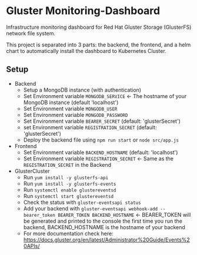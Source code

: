 # Gluster Monitoring-Dashboard
Infrastructure monitoring dashboard for Red Hat Gluster Storage (GlusterFS) network file system.

This project is separated into 3 parts: the backend, the frontend, and a helm chart to automatically install the dashboard to Kubernetes Cluster.

## Setup

- Backend
  - Setup a MongoDB instance (with authentication)
  - Set Environment variable `MONGODB_SERVICE` <- The hostname of your MongoDB instance (default 'localhost')
  - Set Environment variable `MONGODB_USER`
  - Set Environment variable `MONGODB_PASSWORD`
  - Set Environment variable `BEARER_SECRET` (default: 'glusterSecret')
  - set Environment variable `REGISTRATION_SECRET` (default: 'glusterSecret')
  - Deploy the backend file using `npm run start` or `node src/app.js`
- Frontend
  - Set Environment variable `BACKEND_HOSTNAME` (default: 'localhost')
  - Set Environment variable `REGISTRATION_SECRET` <- Same as the `REGISTRATION_SECRET` in the Backend
- GlusterCluster
  - Run `yum install -y glusterfs-api`
  - Run `yum install -y glusterfs-events`
  - Run `systemctl enable glustereventsd`
  - Run `systemctl start glustereventsd`
  - Check the status with `gluster-eventsapi status`
  - Add your backend with `gluster-eventsapi webhook-add --bearer_token BEARER_TOKEN BACKEND_HOSTNAME` <- BEARER_TOKEN will be generated and printed to the console the first time you run the backend, BACKEND_HOSTNAME is the hostname of your backend
  - For more documentation check here: https://docs.gluster.org/en/latest/Administrator%20Guide/Events%20APIs/